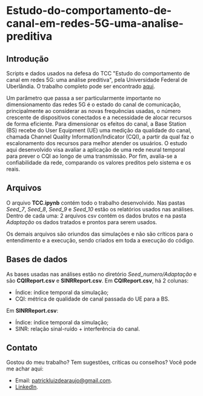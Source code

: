 # Estudo-do-comportamento-de-canal-em-redes-5G-uma-analise-preditiva
## Introdução
Scripts e dados usados na defesa do TCC "Estudo do comportamento de canal em redes 5G: uma análise preditiva", pela Universidade Federal de Uberlândia. O trabalho completo pode ser encontrado [aqui](https://repositorio.ufu.br/handle/123456789/26151).

Um parâmetro que passa a ser particularmente importante no dimensionamento das redes 5G é o estado do canal de comunicação, principalmente ao considerar as novas frequências usadas, o número crescente de dispositivos conectados e a necessidade de alocar recursos de forma eficiente. Para dimensionar os efeitos do canal, a Base Station (BS) recebe do User Equipment (UE) uma medição da qualidade do canal, chamada Channel Quality Information/Indicator (CQI), a partir da qual faz o escalonamento dos recursos para melhor atender os usuários. O estudo aqui desenvolvido visa avaliar a aplicação de uma rede neural temporal para prever o CQI ao longo de uma transmissão. Por fim, avalia-se a confiabilidade da rede, comparando os valores preditos pelo sistema e os reais.


## Arquivos
O arquivo **TCC.ipynb** contém todo o trabalho desenvolvido. Nas pastas *Seed_7*, *Seed_8*, *Seed_9* e *Seed_10* estão os relatórios usados nas análises. Dentro de cada uma: 2 arquivos csv contém os dados brutos e na pasta *Adaptação* os dados tratados e prontos para serem usados.

Os demais arquivos são oriundos das simulações e não são críticos para o entendimento e a execução, sendo criados em toda a execução do código.



## Bases de dados
As bases usadas nas análises estão no diretório *Seed_numero/Adaptação* e são **CQIReport.csv** e **SINRReport.csv**. Em **CQIReport.csv**, há 2 colunas:
- Índice: índice temporal da simulação;
- CQI: métrica de qualidade de canal passada do UE para a BS.

Em **SINRReport.csv**:
- Índice: índice temporal da simulação;
- SINR: relação sinal-ruído + interferência do canal.


## Contato
Gostou do meu trabalho? Tem sugestões, críticas ou conselhos? Você pode me achar aqui:
- Email: [patrickluizdearaujo@gmail.com](patrickluizdearaujo@gmail.com).
- [LinkedIn](https://www.linkedin.com/in/patrick-luiz-de-ara%C3%BAjo-b91565131/).
